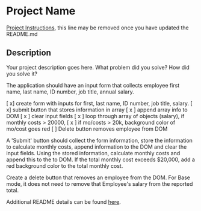 # Project Name

[Project Instructions](./INSTRUCTIONS.md), this line may be removed once you have updated the README.md

## Description

Your project description goes here. What problem did you solve? How did you solve it?

The application should have an input form that collects employee first name, last name, ID number, job title, annual salary.

[ x] create form with inputs for first, last name, ID number, job title, salary.
[ x] submit button that stores information in array
[ x ] append array info to DOM
[ x ] clear input fields
[ x ] loop through array of objects (salary), if monthly costs > 20000, 
[ x ] if mo/costs > 20k, background color of mo/cost goes red
[ ] Delete button removes employee from DOM

A 'Submit' button should collect the form information, store the information to calculate monthly costs, append information to the DOM and clear the input fields. Using the stored information, calculate monthly costs and append this to the to DOM. If the total monthly cost exceeds $20,000, add a red background color to the total monthly cost.

Create a delete button that removes an employee from the DOM. For Base mode, it does not need to remove that Employee's salary from the reported total.

Additional README details can be found [here](https://github.com/PrimeAcademy/readme-template/blob/master/README.md).
